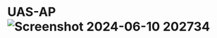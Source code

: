 # UAS-AP![Screenshot 2024-06-10 202734](https://github.com/AlbertSanggam-231401034/UAS-AP/assets/151598711/3e8d17ff-a315-4a50-b92c-bd163703490f)
